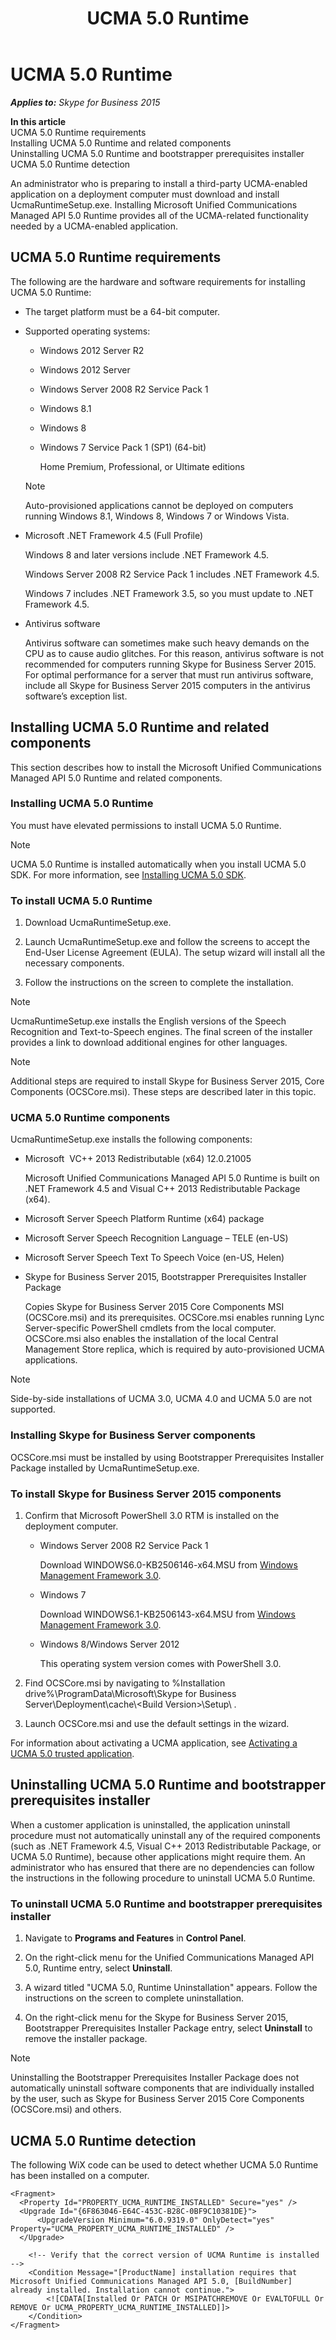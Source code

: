 ﻿---
title: UCMA 5.0 Runtime
TOCTitle: UCMA 5.0 Runtime
ms:assetid: 90679514-7bec-4a91-be50-f1020080a60a
ms:mtpsurl: https://msdn.microsoft.com/en-us/library/Dn466090(v=office.16)
ms:contentKeyID: 65240032
ms.date: 07/27/2015
mtps_version: v=office.16
---

# UCMA 5.0 Runtime


_**Applies to:** Skype for Business 2015_

**In this article**  
UCMA 5.0 Runtime requirements  
Installing UCMA 5.0 Runtime and related components  
Uninstalling UCMA 5.0 Runtime and bootstrapper prerequisites installer  
UCMA 5.0 Runtime detection  

An administrator who is preparing to install a third-party UCMA-enabled application on a deployment computer must download and install UcmaRuntimeSetup.exe. Installing Microsoft Unified Communications Managed API 5.0 Runtime provides all of the UCMA-related functionality needed by a UCMA-enabled application.

## UCMA 5.0 Runtime requirements

The following are the hardware and software requirements for installing UCMA 5.0 Runtime:

  - The target platform must be a 64-bit computer.

  - Supported operating systems:
    
      - Windows 2012 Server R2
    
      - Windows 2012 Server
    
      - Windows Server 2008 R2 Service Pack 1
    
      - Windows 8.1
    
      - Windows 8
    
      - Windows 7 Service Pack 1 (SP1) (64-bit)
        
        Home Premium, Professional, or Ultimate editions
    

    > [!NOTE]
    > <P>Auto-provisioned applications cannot be deployed on computers running Windows 8.1, Windows 8, Windows 7 or Windows Vista.</P>



  - Microsoft .NET Framework 4.5 (Full Profile)
    
    Windows 8 and later versions include .NET Framework 4.5.
    
    Windows Server 2008 R2 Service Pack 1 includes .NET Framework 4.5.
    
    Windows 7 includes .NET Framework 3.5, so you must update to .NET Framework 4.5.

  - Antivirus software
    
    Antivirus software can sometimes make such heavy demands on the CPU as to cause audio glitches. For this reason, antivirus software is not recommended for computers running Skype for Business Server 2015. For optimal performance for a server that must run antivirus software, include all Skype for Business Server 2015 computers in the antivirus software’s exception list.

## Installing UCMA 5.0 Runtime and related components

This section describes how to install the Microsoft Unified Communications Managed API 5.0 Runtime and related components.

### Installing UCMA 5.0 Runtime

You must have elevated permissions to install UCMA 5.0 Runtime.


> [!NOTE]
> <P>UCMA 5.0 Runtime is installed automatically when you install UCMA 5.0 SDK. For more information, see <A href="installing-ucma-5-0-sdk.md">Installing UCMA 5.0 SDK</A>.</P>



### To install UCMA 5.0 Runtime

1.  Download UcmaRuntimeSetup.exe.

2.  Launch UcmaRuntimeSetup.exe and follow the screens to accept the End-User License Agreement (EULA). The setup wizard will install all the necessary components.

3.  Follow the instructions on the screen to complete the installation.


> [!NOTE]
> <P>UcmaRuntimeSetup.exe installs the English versions of the Speech Recognition and Text-to-Speech engines. The final screen of the installer provides a link to download additional engines for other languages.</P>




> [!NOTE]
> <P>Additional steps are required to install Skype for Business Server 2015, Core Components (OCSCore.msi). These steps are described later in this topic.</P>



### UCMA 5.0 Runtime components

UcmaRuntimeSetup.exe installs the following components:

  - Microsoft  VC++ 2013 Redistributable (x64) 12.0.21005
    
    Microsoft Unified Communications Managed API 5.0 Runtime is built on .NET Framework 4.5 and Visual C++ 2013 Redistributable Package (x64).

  - Microsoft Server Speech Platform Runtime (x64) package

  - Microsoft Server Speech Recognition Language – TELE (en-US)

  - Microsoft Server Speech Text To Speech Voice (en-US, Helen)

  - Skype for Business Server 2015, Bootstrapper Prerequisites Installer Package
    
    Copies Skype for Business Server 2015 Core Components MSI (OCSCore.msi) and its prerequisites. OCSCore.msi enables running Lync Server-specific PowerShell cmdlets from the local computer. OCSCore.msi also enables the installation of the local Central Management Store replica, which is required by auto-provisioned UCMA applications.


> [!NOTE]
> <P>Side-by-side installations of UCMA 3.0, UCMA 4.0 and UCMA 5.0 are not supported.</P>



### Installing Skype for Business Server components

OCSCore.msi must be installed by using Bootstrapper Prerequisites Installer Package installed by UcmaRuntimeSetup.exe.

### To install Skype for Business Server 2015 components

1.  Confirm that Microsoft PowerShell 3.0 RTM is installed on the deployment computer.
    
      - Windows Server 2008 R2 Service Pack 1
        
        Download WINDOWS6.0-KB2506146-x64.MSU from [Windows Management Framework 3.0](http://www.microsoft.com/en-us/download/details.aspx?id=34595).
    
      - Windows 7
        
        Download WINDOWS6.1-KB2506143-x64.MSU from [Windows Management Framework 3.0](http://www.microsoft.com/en-us/download/details.aspx?id=34595).
    
      - Windows 8/Windows Server 2012
        
        This operating system version comes with PowerShell 3.0.

2.  Find OCSCore.msi by navigating to %Installation drive%\\ProgramData\\Microsoft\\Skype for Business Server\\Deployment\\cache\\\<Build Version\>\\Setup\\ .

3.  Launch OCSCore.msi and use the default settings in the wizard.

For information about activating a UCMA application, see [Activating a UCMA 5.0 trusted application](activating-a-ucma-5-0-trusted-application.md).

## Uninstalling UCMA 5.0 Runtime and bootstrapper prerequisites installer

When a customer application is uninstalled, the application uninstall procedure must not automatically uninstall any of the required components (such as .NET Framework 4.5, Visual C++ 2013 Redistributable Package, or UCMA 5.0 Runtime), because other applications might require them. An administrator who has ensured that there are no dependencies can follow the instructions in the following procedure to uninstall UCMA 5.0 Runtime.

### To uninstall UCMA 5.0 Runtime and bootstrapper prerequisites installer

1.  Navigate to **Programs and Features** in **Control Panel**.

2.  On the right-click menu for the Unified Communications Managed API 5.0, Runtime entry, select **Uninstall**.

3.  A wizard titled "UCMA 5.0, Runtime Uninstallation" appears. Follow the instructions on the screen to complete uninstallation.

4.  On the right-click menu for the Skype for Business Server 2015,  Bootstrapper Prerequisites Installer Package entry, select **Uninstall** to remove the installer package.


> [!NOTE]
> <P>Uninstalling the Bootstrapper Prerequisites Installer Package does not automatically uninstall software components that are individually installed by the user, such as Skype for Business Server 2015 Core Components (OCSCore.msi) and others.</P>



## UCMA 5.0 Runtime detection

The following WiX code can be used to detect whether UCMA 5.0 Runtime has been installed on a computer.

    <Fragment>
      <Property Id="PROPERTY_UCMA_RUNTIME_INSTALLED" Secure="yes" />
      <Upgrade Id="{6F863046-E64C-453C-B28C-0BF9C10381DE}">
          <UpgradeVersion Minimum="6.0.9319.0" OnlyDetect="yes" Property="UCMA_PROPERTY_UCMA_RUNTIME_INSTALLED" />
      </Upgrade>
     
        <!-- Verify that the correct version of UCMA Runtime is installed -->
        <Condition Message="[ProductName] installation requires that Microsoft Unified Communications Managed API 5.0, [BuildNumber] already installed. Installation cannot continue.">
            <![CDATA[Installed Or PATCH Or MSIPATCHREMOVE Or EVALTOFULL Or REMOVE Or UCMA_PROPERTY_UCMA_RUNTIME_INSTALLED]]>
        </Condition>
    </Fragment>

